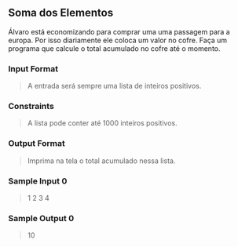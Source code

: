 ## Soma dos Elementos

Álvaro está economizando para comprar uma uma passagem para a europa. Por isso diariamente ele coloca um valor no cofre. Faça um programa que calcule o total acumulado no cofre até o momento.

### Input Format

> A entrada será sempre uma lista de inteiros positivos.

### Constraints

> A lista pode conter até 1000 inteiros positivos.

### Output Format

> Imprima na tela o total acumulado nessa lista.

### Sample Input 0

> 1 2 3 4

### Sample Output 0

> 10